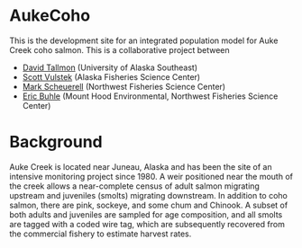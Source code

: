 # AukeCoho

This is the development site for an integrated population model for Auke Creek coho salmon. This is a collaborative project between

* [David Tallmon](http://www.uas.alaska.edu/dir/datallmon.html) (University of Alaska Southeast)
* [Scott Vulstek](https://www.researchgate.net/profile/Scott_Vulstek) (Alaska Fisheries Science Center)
* [Mark Scheuerell](https://faculty.washington.edu/scheuerl/) (Northwest Fisheries Science Center)
* [Eric Buhle](mailto:eric.buhle@noaa.gov) (Mount Hood Environmental, Northwest Fisheries Science Center)

# Background

Auke Creek is located near Juneau, Alaska and has been the site of an intensive monitoring project since 1980. A weir positioned near the mouth of the creek allows a near-complete census of adult salmon migrating upstream and juveniles (smolts) migrating downstream. In addition to coho salmon, there are pink, sockeye, and some chum and Chinook. A subset of both adults and juveniles are sampled for age composition, and all smolts are tagged with a coded wire tag, which are subsequently recovered from the commercial fishery to estimate harvest rates. 
